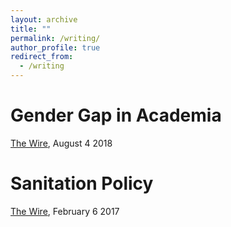 ```yaml
---
layout: archive
title: ""
permalink: /writing/
author_profile: true
redirect_from:
  - /writing
---
```

# Gender Gap in Academia 
[The Wire](https://thewire.in/education/women-in-academia-gender-pay-gap), August 4 2018 
# Sanitation Policy 
[The Wire](https://thewire.in/health/delhi-sanitation-open-drains), February 6 2017 
